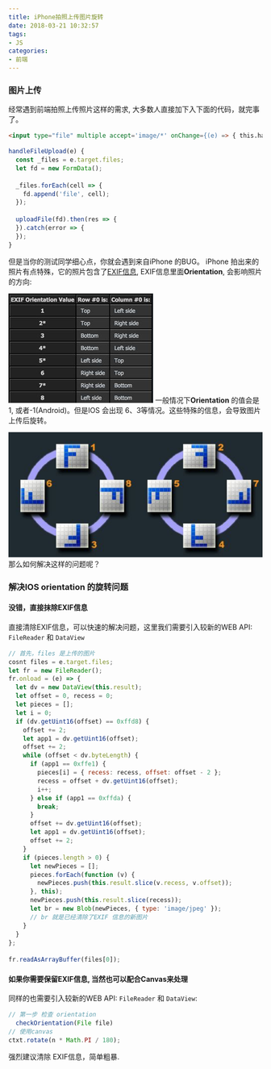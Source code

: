 ```yaml
---
title: iPhone拍照上传图片旋转
date: 2018-03-21 10:32:57
tags:
- JS
categories:
- 前端
---
```


### 图片上传

经常遇到前端拍照上传照片这样的需求, 大多数人直接加下入下面的代码，就完事了。
```html
<input type="file" multiple accept='image/*' onChange={(e) => { this.handleFileUpload(e) }} />
```

```javascript
handleFileUpload(e) {
  const _files = e.target.files;
  let fd = new FormData();

  _files.forEach(cell => {
    fd.append('file', cell);
  });

  uploadFile(fd).then(res => {
  }).catch(error => {
  });
}
```

<!--more-->

但是当你的测试同学细心点，你就会遇到来自iPhone 的BUG。
iPhone 拍出来的照片有点特殊，它的照片包含了[EXIF信息](https://zh.wikipedia.org/wiki/EXIF), EXIF信息里面**Orientation**, 会影响照片的方向:

![Orientation](/uploads/20180322/1.jpg)
一般情况下**Orientation** 的值会是1, 或者-1(Android)。但是IOS 会出现 6、3等情况。这些特殊的信息，会导致图片上传后旋转。

![transform](/uploads/20180322/2.jpg)
那么如何解决这样的问题呢？

### 解决IOS orientation 的旋转问题

#### 没错，直接抹除EXIF信息

直接清除EXIF信息，可以快速的解决问题，这里我们需要引入较新的WEB API: `FileReader` 和 `DataView`
``` javascript
// 首先，files 是上传的图片 
cosnt files = e.target.files;
let fr = new FileReader();
fr.onload = (e) => {
  let dv = new DataView(this.result);
  let offset = 0, recess = 0;
  let pieces = [];
  let i = 0;
  if (dv.getUint16(offset) == 0xffd8) {
    offset += 2;
    let app1 = dv.getUint16(offset);
    offset += 2;
    while (offset < dv.byteLength) {
      if (app1 == 0xffe1) {
        pieces[i] = { recess: recess, offset: offset - 2 };
        recess = offset + dv.getUint16(offset);
        i++;
      } else if (app1 == 0xffda) {
        break;
      }
      offset += dv.getUint16(offset);
      let app1 = dv.getUint16(offset);
      offset += 2;
    }
    if (pieces.length > 0) {
      let newPieces = [];
      pieces.forEach(function (v) {
        newPieces.push(this.result.slice(v.recess, v.offset));
      }, this);
      newPieces.push(this.result.slice(recess));
      let br = new Blob(newPieces, { type: 'image/jpeg' });
      // br 就是已经清除了EXIF 信息的新图片
    }
  }
};

fr.readAsArrayBuffer(files[0]);
```

#### 如果你需要保留EXIF信息, 当然也可以配合Canvas来处理

同样的也需要引入较新的WEB API: `FileReader` 和 `DataView`:

``` javascript
// 第一步 检查 orientation
  checkOrientation(File file)
// 使用canvas 
ctxt.rotate(n * Math.PI / 180);
```

强烈建议清除 EXIF信息，简单粗暴.